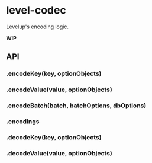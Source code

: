 
# level-codec

Levelup's encoding logic.

__WIP__

## API

### .encodeKey(key, optionObjects)
### .encodeValue(value, optionObjects)
### .encodeBatch(batch, batchOptions, dbOptions)
### .encodings
### .decodeKey(key, optionObjects)
### .decodeValue(value, optionObjects)
